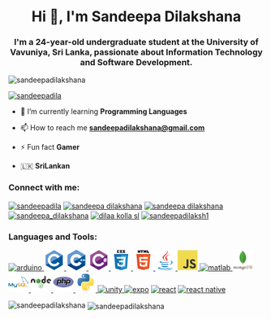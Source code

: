 <h1 align="center">Hi 👋, I'm Sandeepa Dilakshana</h1>
<h3 align="center">I'm a 24-year-old undergraduate student at the University of Vavuniya, Sri Lanka, passionate about Information Technology and Software Development.</h3>

<p align="left"> <img src="https://komarev.com/ghpvc/?username=sandeepadilakshana&label=Profile%20views&color=0e75b6&style=flat" alt="sandeepadilakshana" /> </p>

<p align="left"> <a href="https://twitter.com/sandeepadila" target="blank"><img src="https://img.shields.io/twitter/follow/sandeepadila?logo=twitter&style=for-the-badge" alt="sandeepadila" /></a> </p>

- 🌱 I’m currently learning **Programming Languages**

- 📫 How to reach me **sandeepadilakshana@gmail.com**

- ⚡ Fun fact **Gamer**
  
-  🇱🇰 **SriLankan**

<h3 align="left">Connect with me:</h3>
<p align="left">
<a href="https://twitter.com/sandeepadila" target="blank"><img align="center" src="https://raw.githubusercontent.com/rahuldkjain/github-profile-readme-generator/master/src/images/icons/Social/twitter.svg" alt="sandeepadila" height="30" width="40" /></a>
<a href="https://linkedin.com/in/sandeepa dilakshana" target="blank"><img align="center" src="https://raw.githubusercontent.com/rahuldkjain/github-profile-readme-generator/master/src/images/icons/Social/linked-in-alt.svg" alt="sandeepa dilakshana" height="30" width="40" /></a>
<a href="https://fb.com/sandeepa dilakshana" target="blank"><img align="center" src="https://raw.githubusercontent.com/rahuldkjain/github-profile-readme-generator/master/src/images/icons/Social/facebook.svg" alt="sandeepa dilakshana" height="30" width="40" /></a>
<a href="https://instagram.com/sandeepa_dilakshana" target="blank"><img align="center" src="https://raw.githubusercontent.com/rahuldkjain/github-profile-readme-generator/master/src/images/icons/Social/instagram.svg" alt="sandeepa_dilakshana" height="30" width="40" /></a>
<a href="https://www.youtube.com/c/dilaa kolla sl" target="blank"><img align="center" src="https://raw.githubusercontent.com/rahuldkjain/github-profile-readme-generator/master/src/images/icons/Social/youtube.svg" alt="dilaa kolla sl" height="30" width="40" /></a>
<a href="https://www.hackerrank.com/sandeepadilaksh1" target="blank"><img align="center" src="https://raw.githubusercontent.com/rahuldkjain/github-profile-readme-generator/master/src/images/icons/Social/hackerrank.svg" alt="sandeepadilaksh1" height="30" width="40" /></a>
</p>

<h3 align="left">Languages and Tools:</h3>
<p align="left"> <a href="https://www.arduino.cc/" target="_blank" rel="noreferrer"> <img src="https://cdn.worldvectorlogo.com/logos/arduino-1.svg" alt="arduino" width="40" height="40"/> </a> <a href="https://www.cprogramming.com/" target="_blank" rel="noreferrer"> <img src="https://raw.githubusercontent.com/devicons/devicon/master/icons/c/c-original.svg" alt="c" width="40" height="40"/> </a> <a href="https://www.w3schools.com/cpp/" target="_blank" rel="noreferrer"> <img src="https://raw.githubusercontent.com/devicons/devicon/master/icons/cplusplus/cplusplus-original.svg" alt="cplusplus" width="40" height="40"/> </a> <a href="https://www.w3schools.com/cs/" target="_blank" rel="noreferrer"> <img src="https://raw.githubusercontent.com/devicons/devicon/master/icons/csharp/csharp-original.svg" alt="csharp" width="40" height="40"/> </a> <a href="https://www.w3schools.com/css/" target="_blank" rel="noreferrer"> <img src="https://raw.githubusercontent.com/devicons/devicon/master/icons/css3/css3-original-wordmark.svg" alt="css3" width="40" height="40"/> </a> <a href="https://www.w3.org/html/" target="_blank" rel="noreferrer"> <img src="https://raw.githubusercontent.com/devicons/devicon/master/icons/html5/html5-original-wordmark.svg" alt="html5" width="40" height="40"/> </a> <a href="https://www.java.com" target="_blank" rel="noreferrer"> <img src="https://raw.githubusercontent.com/devicons/devicon/master/icons/java/java-original.svg" alt="java" width="40" height="40"/> </a> <a href="https://developer.mozilla.org/en-US/docs/Web/JavaScript" target="_blank" rel="noreferrer"> <img src="https://raw.githubusercontent.com/devicons/devicon/master/icons/javascript/javascript-original.svg" alt="javascript" width="40" height="40"/> </a> <a href="https://www.mathworks.com/" target="_blank" rel="noreferrer"> <img src="https://upload.wikimedia.org/wikipedia/commons/2/21/Matlab_Logo.png" alt="matlab" width="40" height="40"/> </a> <a href="https://www.mongodb.com/" target="_blank" rel="noreferrer"> <img src="https://raw.githubusercontent.com/devicons/devicon/master/icons/mongodb/mongodb-original-wordmark.svg" alt="mongodb" width="40" height="40"/> </a> <a href="https://www.mysql.com/" target="_blank" rel="noreferrer"> <img src="https://raw.githubusercontent.com/devicons/devicon/master/icons/mysql/mysql-original-wordmark.svg" alt="mysql" width="40" height="40"/> </a> <a href="https://nodejs.org" target="_blank" rel="noreferrer"> <img src="https://raw.githubusercontent.com/devicons/devicon/master/icons/nodejs/nodejs-original-wordmark.svg" alt="nodejs" width="40" height="40"/> </a> <a href="https://www.php.net" target="_blank" rel="noreferrer"> <img src="https://raw.githubusercontent.com/devicons/devicon/master/icons/php/php-original.svg" alt="php" width="40" height="40"/> </a> <a href="https://www.python.org" target="_blank" rel="noreferrer"> <img src="https://raw.githubusercontent.com/devicons/devicon/master/icons/python/python-original.svg" alt="python" width="40" height="40"/> </a> <a href="https://unity.com/" target="_blank" rel="noreferrer"> <img src="https://www.vectorlogo.zone/logos/unity3d/unity3d-icon.svg" alt="unity" width="40" height="40"/> </a><a href="https://expo.dev/" target="_blank" rel="noreferrer"> <img src="https://upload.wikimedia.org/wikipedia/commons/c/c6/Logo_of_Expo_%28software%29.svg" alt="expo" width="40" height="40"/></a> <a href="https://reactjs.org/" target="_blank" rel="noreferrer"><img src="https://upload.wikimedia.org/wikipedia/commons/a/a7/React-icon.svg" alt="react" width="40" height="40"/></a> <a href="https://reactnative.dev/" target="_blank" rel="noreferrer"> <img src="https://reactnative.dev/img/header_logo.svg" alt="react native" width="40" height="40"/></a> </p>

<p><img align="left" src="https://github-readme-stats.vercel.app/api/top-langs?username=sandeepadilakshana&show_icons=true&locale=en&layout=compact" alt="sandeepadilakshana" /></p>

<p>&nbsp;<img align="center" src="https://github-readme-stats.vercel.app/api?username=sandeepadilakshana&show_icons=true&locale=en" alt="sandeepadilakshana" /></p>



